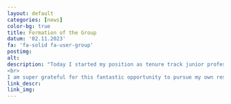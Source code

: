```yaml
---
layout: default
categories: [news]
color-bg: true
title: Formation of the Group
datum: '02.11.2023'
fa: 'fa-solid fa-user-group'
postimg: 
alt:
description: "Today I started my position as tenure track junior professor for the theory of electronically excited states at FAU Erlangen-Nuremberg! It has been an exciting journey through academia, starting with a PhD at the Friedrich Schiller University Jena and the Leibniz Institute for Photonic Technologies with Benjamin Dietzek-Ivansic, followed by a PostDoc period in Jena and as a Feodor Lynen Researcher of the Alexander von Humboldt Foundation at the University of Luxembourg with Alexandre Tkatchenko, and now the creation of my own group.
<br>
I am super grateful for this fantastic opportunity to pursue my own research at the age of just 28! A big thank you goes out to all the people who have supported and encouraged me and with whom I have collaborated over the years! Without you, this would not have been possible!"
link_descr:
link_img:
---
```

